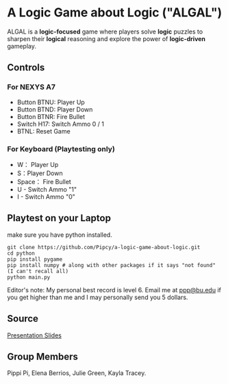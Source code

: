 # A Logic Game about Logic ("ALGAL")
ALGAL is a **logic-focused** game where players solve **logic** puzzles to sharpen their **logical** reasoning and explore the power of **logic-driven** gameplay.

## Controls
### For NEXYS A7
- Button BTNU: Player Up
- Button BTND: Player Down
- Button BTNR: Fire Bullet
- Switch H17: Switch Ammo 0 / 1
- BTNL: Reset Game
### For Keyboard (Playtesting only)
- W： Player Up
- S：Player Down
- Space： Fire Bullet
- U - Switch Ammo "1"
- I - Switch Ammo "0"


## Playtest on your Laptop
make sure you have python installed.
```
git clone https://github.com/Pipcy/a-logic-game-about-logic.git
cd python
pip install pygame
pip install numpy # along with other packages if it says "not found" (I can't recall all)
python main.py
```
Editor's note: My personal best record is level 6. Email me at ppp@bu.edu if you get higher than me and I may personally send you 5 dollars.

## Source
[Presentation Slides](https://docs.google.com/presentation/d/1rNwIijCkfnFcIcx30BswdSxuwaVUb0PAgqpbr5YiXKE/edit?usp=sharing)

## Group Members
Pippi Pi, Elena Berrios, Julie Green, Kayla Tracey.
